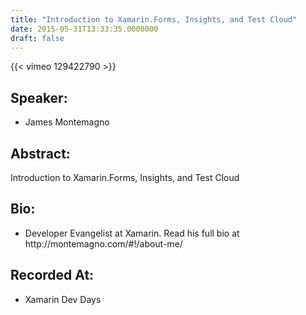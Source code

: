 ```yaml
---
title: "Introduction to Xamarin.Forms, Insights, and Test Cloud"
date: 2015-05-31T13:33:35.0000000
draft: false
---
```


{{< vimeo 129422790 >}}

## Speaker:

 - James Montemagno

## Abstract:

<p>Introduction to Xamarin.Forms, Insights, and Test Cloud</p>

## Bio:

 - <p>Developer Evangelist at Xamarin. Read his full bio at http://montemagno.com/#!/about-me/</p>

## Recorded At:

 - Xamarin Dev Days

